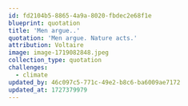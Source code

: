 ```yaml
---
id: fd2104b5-8865-4a9a-8020-fbdec2e68f1e
blueprint: quotation
title: 'Men argue..'
quotation: 'Men argue. Nature acts.'
attribution: Voltaire
image: image-1719082848.jpeg
collection_type: quotation
challenges:
  - climate
updated_by: 46c097c5-771c-49e2-b8c6-ba6009ae7172
updated_at: 1727379979
---
```

